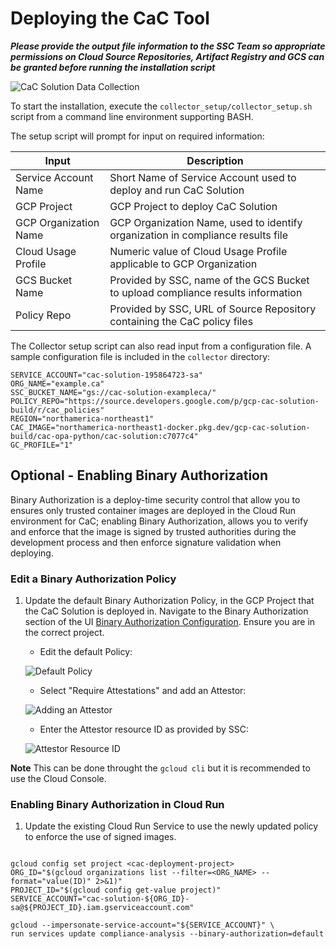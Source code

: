 # Deploying the CaC Tool

***Please provide the output file information to the SSC Team so appropriate permissions on Cloud Source Repositories, Artifact Registry and GCS can be granted before running the installation script***

![CaC Solution Data Collection](../assets/architecture_diagrams/cac-Solution%20Architecture-Data%20Collection.png)

To start the installation, execute the `collector_setup/collector_setup.sh` script from a command line environment supporting BASH.

The setup script will prompt for input on required information:

|Input                  | Description                                                                    |
|-----------------------|--------------------------------------------------------------------------------|
|Service Account Name   |Short Name of Service Account used to deploy and run CaC Solution               |
|GCP Project            |GCP Project to deploy CaC Solution                                              |
|GCP Organization Name  |GCP Organization Name, used to identify organization in compliance results file |
|Cloud Usage Profile    |Numeric value of Cloud Usage Profile applicable to GCP Organization             |
|GCS Bucket Name        |Provided by SSC, name of the GCS Bucket to upload compliance results information|
|Policy Repo            |Provided by SSC, URL of Source Repository containing the CaC policy files       |

The Collector setup script can also read input from a configuration file. A sample configuration file is included in the `collector` directory:

```shell
SERVICE_ACCOUNT="cac-solution-195864723-sa"
ORG_NAME="example.ca"
SSC_BUCKET_NAME="gs://cac-solution-exampleca/"
POLICY_REPO="https://source.developers.google.com/p/gcp-cac-solution-build/r/cac_policies"
REGION="northamerica-northeast1"
CAC_IMAGE="northamerica-northeast1-docker.pkg.dev/gcp-cac-solution-build/cac-opa-python/cac-solution:c7077c4"
GC_PROFILE="1"
```

## Optional - Enabling Binary Authorization

Binary Authorization is a deploy-time security control that allow you to ensures only trusted container images are deployed in the Cloud Run environment for CaC; enabling Binary Authorization, allows you to verify and enforce that the image is signed by trusted authorities during the development process and then enforce signature validation when deploying.

### Edit a Binary Authorization Policy

1. Update the default Binary Authorization Policy, in the GCP Project that the CaC Solution is deployed in. Navigate to the Binary Authorization section of the UI [Binary Authorization Configuration](https://console.cloud.google.com/security/binary-authorization). Ensure you are in the correct project.

    * Edit the default Policy:

    ![Default Policy](../assets/binauthz/binauth-policy.png)

    * Select "Require Attestations" and add an Attestor:

    ![Adding an Attestor](../assets/binauthz/binauth-attestor.png)

    * Enter the Attestor resource ID as provided by SSC:

    ![Attestor Resource ID](../assets/binauthz/binatuh-attestor2.png)

**Note** This can be done throught the `gcloud cli` but it is recommended to use the Cloud Console.

### Enabling Binary Authorization in Cloud Run

1. Update the existing Cloud Run Service to use the newly updated policy to enforce the use of signed images.

```shell

gcloud config set project <cac-deployment-project>
ORG_ID="$(gcloud organizations list --filter=<ORG_NAME> --format="value(ID)" 2>&1)"
PROJECT_ID="$(gcloud config get-value project)"
SERVICE_ACCOUNT="cac-solution-${ORG_ID}-sa@${PROJECT_ID}.iam.gserviceaccount.com"

gcloud --impersonate-service-account="${SERVICE_ACCOUNT}" \
run services update compliance-analysis --binary-authorization=default
```
